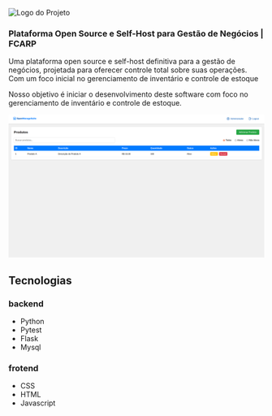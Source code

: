 ![Logo do Projeto](static/assets/logo.png)

### Plataforma Open Source e Self-Host para Gestão de Negócios | FCARP

Uma plataforma open source e self-host definitiva para a gestão de negócios, projetada para oferecer controle total sobre suas operações. Com um foco inicial no gerenciamento de inventário e controle de estoque

Nosso objetivo é iniciar o desenvolvimento deste software com foco no gerenciamento de inventário e controle de estoque.


![Logo do Projeto](static/assets/screenshot.png)

## Tecnologias

### backend

- Python
- Pytest
- Flask
- Mysql


### frotend

- CSS
- HTML
- Javascript
